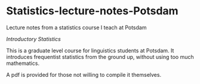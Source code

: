 Statistics-lecture-notes-Potsdam
================================

Lecture notes from a statistics course I teach at Potsdam

*Introductory Statistics*

This is a graduate level course for linguistics students at Potsdam. It introduces frequentist statistics from the ground up, without using too much mathematics.

A pdf is provided for those not willing to compile it themselves.  

